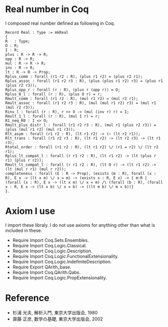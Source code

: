 # Real number in Coq
I composed real number defined as following in Coq.
```
Record Real : Type := mkReal
{
R   : Type;
O : R;
I : R;
plus : R -> R -> R;
opp : R -> R;
mul : R -> R -> R;
inv : R -> R;
lt : R -> R -> Prop;
Rplus_comm : forall (r1 r2 : R), (plus r1 r2) = (plus r2 r1);
Rplus_assoc : forall (r1 r2 r3 : R), (plus (plus r1 r2) r3) = (plus r1 (plus r2 r3));
Rplus_opp_r : forall (r : R), (plus r (opp r)) = O;
Rplus_0_l : forall (r : R), (plus O r) = r;
Rmult_comm : forall (r1 r2 : R), (mul r1 r2) = (mul r2 r1);
Rmult_assoc : forall (r1 r2 r3 : R), (mul (mul r1 r2) r3) = (mul r1 (mul r2 r3));
Rinv_l : forall (r : R), r <> O -> (mul (inv r) r) = I;
Rmult_1_l : forall (r : R), (mul I r) = r;
R1_neq_R0 : I <> O;
Rmult_plus_distr_l : forall (r1 r2 r3 : R), (mul r1 (plus r2 r3)) = (plus (mul r1 r2) (mul r1 r3));
Rlt_asym : forall (r1 r2 : R), (lt r1 r2) -> (~ (lt r2 r1));
Rlt_trans : forall (r1 r2 r3 : R), (lt r1 r2) -> (lt r2 r3) -> (lt r1 r3);
Rtotal_order : forall (r1 r2 : R), (lt r1 r2) \/ (r1 = r2) \/ (lt r2 r1);
Rplus_lt_compat_l : forall (r r1 r2 : R), (lt r1 r2) -> (lt (plus r r1) (plus r r2));
Rmult_lt_compat_l : forall (r r1 r2 : R), (lt O r) -> (lt r1 r2) -> (lt (mul r r1) (mul r r2));
completeness : forall (E : R -> Prop), (exists (m : R), forall (x : R), E x -> (lt x m) \/ x = m) -> (exists x : R, E x) -> { m:R | (forall (x : R), E x -> (lt x m) \/ x = m) /\ (forall (b : R), (forall x : R, E x -> (lt x b) \/ x = b) -> ((lt m b) \/ m = b))}
}.
```
# Axiom I use
I import these libraly. I do not use axioms for anything other than what is included in these.
- Require Import Coq.Sets.Ensembles.
- Require Import Coq.Logic.Classical.
- Require Import Coq.Logic.Description.
- Require Import Coq.Logic.FunctionalExtensionality.
- Require Import Coq.Logic.IndefiniteDescription.
- Require Export QArith_base.
- Require Import Coq.QArith.Qabs.
- Require Import Coq.Logic.PropExtensionality.
# Reference
- 杉浦 光夫, 解析入門, 東京大学出版会, 1980
- 齋藤 正彦, 数学の基礎, 東京大学出版会, 2002

